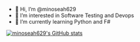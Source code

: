 - 👋 Hi, I’m @minoseah629
- 👀 I’m interested in Software Testing and Devops 
- 🌱 I’m currently learning Python and F#

[![minoseah629's GitHub stats](https://github-readme-stats.vercel.app/api?username=minoseah629)](https://github.com/anuraghazra/github-readme-stats)

<!---
minoseah629/minoseah629 is a ✨ special ✨ repository because its `README.md` (this file) appears on your GitHub profile.
You can click the Preview link to take a look at your changes.
--->
